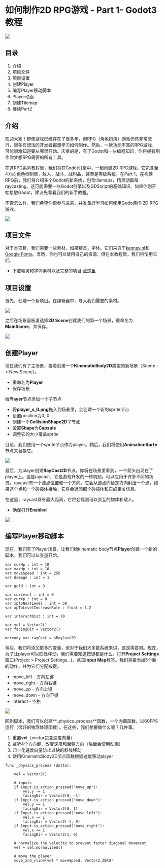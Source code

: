 # 如何制作2D RPG游戏 - Part 1- Godot3教程

![](https://www.colorgamer.com/usr/uploads/2020/08/512727219.png)

## 目录

1. 介绍
2. 项目文件
3. 项目设置
4. 创建Player
5. 编写Player移动脚本
6. Player动画
7. 创建Tilemap
8. 继续Part2



## 介绍

欢迎大家！即使游戏已经存在了很多年，但RPG（角色扮演）游戏仍然非常流行，很多有想法的开发者都想学习如何制作。然后，一款功能丰富的RPG游戏，可能很难知道要从哪里开始。庆幸的是，有了Godot和一些编程知识，你将拥有制作你梦想RPG需要的所有工具。

在这RPG系列教程里，我们将在Godot引擎中，一起创建2D RPG游戏。它包含至4方向角色控制器，敌人，战斗，战利品，甚至是等级系统。在Part 1，在构建RPG前，我们将介绍多个Godot的新系统，包含tilemaps，精灵动画和raycasting。这可能需要一些Godot引擎以及GDScript的基础知识。如果你刚开始接触Godot，建议先看看我们的新手教程。

不管怎么样，我们希望你能参与进来，并准备好学习如何使用Godot制作2D RPG游戏。

![](https://www.colorgamer.com/usr/uploads/2020/08/2521530833.gif)



## 项目文件

对于本项目，我们需要一些素材，如果精灵，字体。它们来自于[kenney.nl](https://kenney.nl/)和[Google Fonts](https://fonts.google.com/)。当然，你也可以使用自己的资源，但在本教程里，我们将使用它们。

- 下载精灵和字体素材以及完整的项目 [点这里](https://godottutorials.pro/rpg-godot-tutorial/)



## 项目设置

首先，创建一个新项目。在编辑器中，导入我们需要的素材。

![](https://www.colorgamer.com/usr/uploads/2020/08/1259194557.png)

之后在场景面板里选择**2D Scene**创建我们的第一个场景，重命名为**MainScene**，并保存。

![](https://www.colorgamer.com/usr/uploads/2020/08/2027357727.png)



## 创建Player

现在我们有了主场景，接着创建一个**KinematicBody2D**类型的新场景（Scene -> New Scene）。

- 重命名为**Player**
- 保存场景

给**Player**节点添加一个子节点

- 将**player_s_0.png**拖入到场景里，会创建一个新的sprite节点
- 设置position为0, 0
- 创建一个**CollisionShape2D**子节点
- 设置**Shape**为**Capsule**
- 调整它的大小覆盖sprite

目前，我们使用一个sprite节点作为player。稍后，我们将使用**AnimationSprte**节点来替换它。

![](https://www.colorgamer.com/usr/uploads/2020/08/40513135.png)

最后，为player创建**RayCast2D**节点。你将在场景里看到，一个箭头出现在了player上。这是raycast，它是游戏开发的一种机制，可以应用于许多不同的场景。raycast有一个源点位置和一个方向。它会从源点向给定方向射出一个点，如果这个点和一个碰撞体接触，它将会返回那个碰撞体和它的相关信息。

在这里，raycast具有最大距离，它将会探测可以交互的物体和敌人。



- 确保打开**Enabled**

![](https://www.colorgamer.com/usr/uploads/2020/08/2037738260.png)



## 编写Player移动脚本

现在，我们有了Player场景，让我们给kinematic body节点**Player**创建一个新的脚本。我们可以从变量开始。

```
var curHp : int = 10
var maxHp : int = 10
var moveSpeed : int = 250
var damage : int = 1
 
var gold : int = 0
 
var curLevel : int = 0
var curXp : int = 0
var xpToNextLevel : int = 50
var xpToLevelIncreaseRate : float = 1.2
 
var interactDist : int = 70
 
var vel = Vector2()
var facingDir = Vector2()
 
onready var rayCast = $RayCast2D
```

稍后，我们将添加更多的变量，但对于我们大多数系统来讲，这是需要的。现在，为了让player可以四处移动，我们需要知道按键都是什么。打开**Project Settings**窗口(Project > Project Settings...)，点击**Input Map**标签。我们需要添加5个新的动作，并为它们分配按键。

- move_left - 方向左键
- move_right - 方向右键
- move_up - 方向上键
- move_down - 方向下键
- interact - 空格

![](https://www.colorgamer.com/usr/uploads/2020/08/305326038.png)

回到脚本，我们可以创建**_physics_process**函数，一个内置函数，以60FPS运行（很好的物理处理函数）。在这些，我们想要做什么呢？几件事。

1. 重置**vel**（vector包含速度向量）
2. 监听4个方向键，改变速度和面朝方向（后面会使用动画）
3. 归一化速度向量防止过快的斜线移动
4. 使用KinematicBody2D节点函数根据速度移动player

```
func _physics_process (delta):
 
    vel = Vector2()
 
    # inputs
    if Input.is_action_pressed("move_up"):
        vel.y -= 1
        facingDir = Vector2(0, -1)
    if Input.is_action_pressed("move_down"):
        vel.y += 1
        facingDir = Vector2(0, 1)
    if Input.is_action_pressed("move_left"):
        vel.x -= 1
        facingDir = Vector2(-1, 0)
    if Input.is_action_pressed("move_right"):
        vel.x += 1
        facingDir = Vector2(1, 0)
 
    # normalize the velocity to prevent faster diagonal movement
    vel = vel.normalized()
 
    # move the player
    move_and_slide(vel * moveSpeed, Vector2.ZERO)
```

